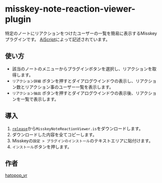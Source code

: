 # misskey-note-reaction-viewer-plugin
特定のノートにリアクションをつけたユーザーの一覧を簡易に表示するMisskeyプラグインです。
[AiScript](https://github.com/syuilo/aiscript/tree/master)によって記述されています。

## 使い方

- 該当のノートのメニューからプラグインボタンを選択し、リアクションを取得します。
- `リアクション詳細` ボタンを押すとダイアログウインドウの表示し、リアクション数とリアクション事のユーザー一覧を表示します。
- `リアクション抽出` ボタンを押すとダイアログウインドウの表示後、リアクションを一覧で表示します。

## 導入

1. [`release`](https://github.com/hatopopvr/misskey-note-reaction-viewer-plugin/releases)から`MisskeyNoteReactionViewer.is`をダウンロードします。
2. ダウンロードした内容を全てコピーします。
3. Misskeyの`設定 > プラグインのインストール`のテキストエリアに貼付けます。
4. `インストール`ボタンを押します。


## 作者
[hatopop_vr](https://misskey.io/@hatopop_vr)